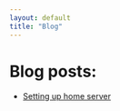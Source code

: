 ```yaml
---
layout: default
title: "Blog"
---
```


Blog posts:
==========

- [Setting up home server](/blog/setting-up-home-server/)
